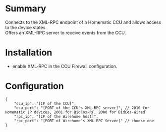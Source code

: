 # Summary
Connects to the XML-RPC endpoint of a Homematic CCU and allows access to the device states.  
Offers an XML-RPC server to receive events from the CCU.

# Installation
- enable XML-RPC in the CCU Firewall configuration.

# Configuration
```
{
    "ccu_ip": "[IP of the CCU]",
    "ccu_port": "[PORT of the CCU's XML-RPC server]", // 2010 for Homematic IP devices, 2001 for BidCos-RF, 2000 for BidCos-Wired`
    "rpc_ip": "[IP of the Wirehome host]",
    "rpc_port": "[PORT of Wirehome's XML-RPC Server]" // choose one
}
```